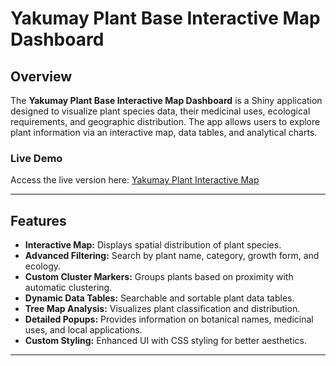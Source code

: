 # Yakumay Plant Base Interactive Map Dashboard

## Overview
The **Yakumay Plant Base Interactive Map Dashboard** is a Shiny application designed to visualize plant species data, their medicinal uses, ecological requirements, and geographic distribution. The app allows users to explore plant information via an interactive map, data tables, and analytical charts.

### Live Demo
Access the live version here: [Yakumay Plant Interactive Map](https://na7cxu-oluwatosin-orenaike.shinyapps.io/interactive_map_github-1/)

---

## Features
- **Interactive Map:** Displays spatial distribution of plant species.
- **Advanced Filtering:** Search by plant name, category, growth form, and ecology.
- **Custom Cluster Markers:** Groups plants based on proximity with automatic clustering.
- **Dynamic Data Tables:** Searchable and sortable plant data tables.
- **Tree Map Analysis:** Visualizes plant classification and distribution.
- **Detailed Popups:** Provides information on botanical names, medicinal uses, and local applications.
- **Custom Styling:** Enhanced UI with CSS styling for better aesthetics.

---

